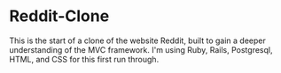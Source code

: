 # Reddit-Clone

This is the start of a clone of the website Reddit, built to gain a deeper understanding of the MVC framework. I'm using Ruby, Rails, Postgresql, HTML, and CSS for this first run through. 
